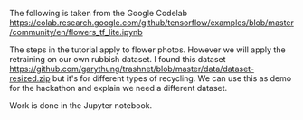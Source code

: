 The following is taken from the Google Codelab https://colab.research.google.com/github/tensorflow/examples/blob/master/community/en/flowers_tf_lite.ipynb

The steps in the tutorial apply to flower photos. However we will apply the retraining on our own rubbish dataset.
I found this dataset https://github.com/garythung/trashnet/blob/master/data/dataset-resized.zip but it's for different types of recycling.
We can use this as demo for the hackathon and explain we need a different dataset.

Work is done in the Jupyter notebook.
